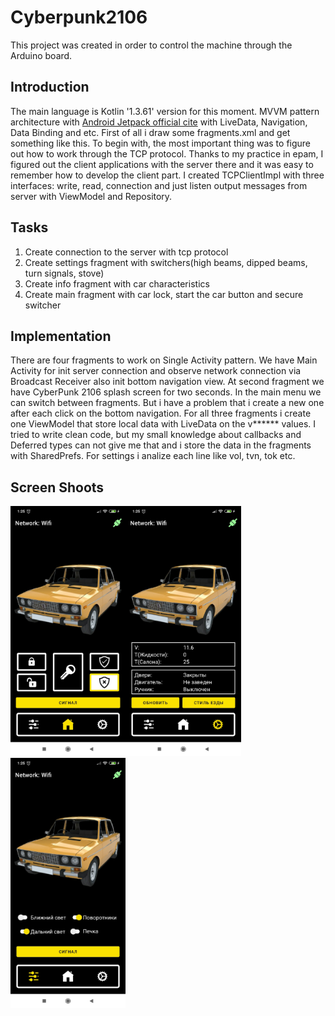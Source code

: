 Cyberpunk2106
===============
This project was created in order to control the machine through the Arduino board.

Introduction
-------------
The main language is Kotlin '1.3.61' version for this moment. MVVM pattern architecture with [Android Jetpack official cite](https://developer.android.com/jetpack) with LiveData, Navigation, Data Binding and etc. First of all i draw some fragments.xml and get something like this. To begin with, the most important thing was to figure out how to work through the TCP protocol. Thanks to my practice in epam, I figured out the client applications with the server there and it was easy to remember how to develop the client part. I created TCPClientImpl with three interfaces: write, read, connection and just listen output messages from server with ViewModel and Repository. 

Tasks
--------
1) Create connection to the server with tcp protocol 
2) Create settings fragment with switchers(high beams, dipped beams, turn signals, stove)
3) Create info fragment with car characteristics 
4) Create main fragment with car lock, start the car button and secure switcher

Implementation
----------------
There are four fragments to work on Single Activity pattern. We have Main Activity for init server connection and observe network connection via Broadcast Receiver also init bottom navigation view. At second fragment we have CyberPunk 2106 splash screen for two seconds. In the main menu we can switch between fragments. But i have a problem that i create a new one after each click on the bottom navigation. For all three fragments i create one ViewModel that store local data with LiveData on the v****** values. I tried to write clean code, but my small knowledge about callbacks and Deferred types can not give me that and i store the data in the fragments with SharedPrefs. For settings i analize each line like vol, tvn, tok etc.

Screen Shoots
-----------------
<img src="https://github.com/mishokU/Cyberpunk2106/blob/master/screenshoots/main_screen.jpg?raw=true" height="400" width=auto><img src="https://github.com/mishokU/Cyberpunk2106/blob/master/screenshoots/settings.jpg?raw=true" height="400" width=auto><img src="https://github.com/mishokU/Cyberpunk2106/blob/master/screenshoots/switchers.jpg?raw=true" height="400" width=auto>
